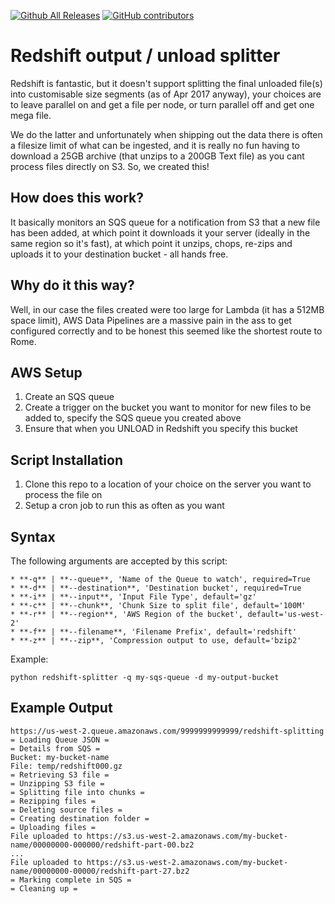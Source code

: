 [![Github All Releases](https://img.shields.io/github/downloads/voycey/redshift-output-splitter/total.svg)]()
[![GitHub contributors](https://img.shields.io/github/contributors/voycey/redshift-output-splitter.svg)]()


# Redshift output / unload splitter
Redshift is fantastic, but it doesn't support splitting the final unloaded file(s) into customisable size segments (as of Apr 2017 anyway), your choices are to leave parallel on and get a file per node, or turn parallel off and get one mega file.

We do the latter and unfortunately when shipping out the data there is often a filesize limit of what can be ingested, and it is really no fun having to download a 25GB archive (that unzips to a 200GB Text file) as you cant process files directly on S3. So, we created this!

## How does this work?
It basically monitors an SQS queue for a notification from S3 that a new file has been added, at which point it downloads it your server (ideally in the same region so it's fast), at which point it unzips, chops, re-zips and uploads it to your destination bucket - all hands free.

## Why do it this way?
Well, in our case the files created were too large for Lambda (it has a 512MB space limit), AWS Data Pipelines are a massive pain in the ass to get configured correctly and to be honest this seemed like the shortest route to Rome.

## AWS Setup

 1. Create an SQS queue
 2. Create a trigger on the bucket you want to monitor for new files to be added to, specify the SQS queue you created above
 3. Ensure that when you UNLOAD in Redshift you specify this bucket

## Script Installation
 1. Clone this repo to a location of your choice on the server you want to process the file on
 2.  Setup a cron job to run this as often as you want

## Syntax
The following arguments are accepted by this script:

    * **-q** | **--queue**, 'Name of the Queue to watch', required=True
    * **-d** | **--destination**, 'Destination bucket', required=True
    * **-i** | **--input**, 'Input File Type', default='gz'
    * **-c** | **--chunk**, 'Chunk Size to split file', default='100M'
    * **-r** | **--region**, 'AWS Region of the bucket', default='us-west-2'
    * **-f** | **--filename**, 'Filename Prefix', default='redshift'
    * **-z** | **--zip**, 'Compression output to use, default='bzip2'

Example:

	python redshift-splitter -q my-sqs-queue -d my-output-bucket

## Example Output

	
	https://us-west-2.queue.amazonaws.com/9999999999999/redshift-splitting
	= Loading Queue JSON =
	= Details from SQS =
	Bucket: my-bucket-name
	File: temp/redshift000.gz
	= Retrieving S3 file =
	= Unzipping S3 file =
	= Splitting file into chunks =
	= Rezipping files =
	= Deleting source files =
	= Creating destination folder =
	= Uploading files =
	File uploaded to https://s3.us-west-2.amazonaws.com/my-bucket-name/00000000-000000/redshift-part-00.bz2
	...
	File uploaded to https://s3.us-west-2.amazonaws.com/my-bucket-name/00000000-00000/redshift-part-27.bz2
	= Marking complete in SQS =
	= Cleaning up =
